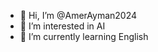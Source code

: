 - 👋 Hi, I’m @AmerAyman2024
- 👀 I’m interested in AI
- 🌱 I’m currently learning English
  
<!---
AmerAyman2024/AmerAyman2024 is a ✨ special ✨ repository because its `README.md` (this file) appears on your GitHub profile.
You can click the Preview link to take a look at your changes.
--->
